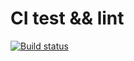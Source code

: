 # CI test && lint

[![Build status](https://ci.appveyor.com/api/projects/status/d0awbm04b505kdky?svg=true)](https://ci.appveyor.com/project/atgTatyana/test-ci-1)
